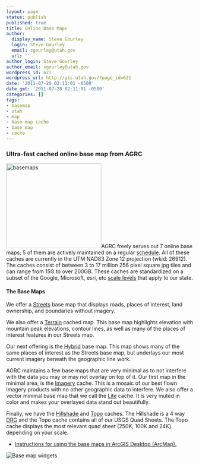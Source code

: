 ```yaml
---
layout: page
status: publish
published: true
title: Online Base Maps
author:
  display_name: Steve Gourley
  login: Steve Gourley
  email: sgourley@utah.gov
  url: ''
author_login: Steve Gourley
author_email: sgourley@utah.gov
wordpress_id: 621
wordpress_url: http://gis.utah.gov/?page_id=621
date: '2011-07-20 02:11:01 -0500'
date_gmt: '2011-07-20 02:11:01 -0500'
categories: []
tags:
- basemap
- utah
- map
- base map cache
- base map
- cache
---
```

<h3>Ultra-fast cached online base map from AGRC</h3>
<p><img src="http://gis.utah.gov/wp-content/uploads/basemaps.png" alt="basemaps" title="AGRC Basemap Offerings" width="256" height="228" class="alignleft size-full wp-image-7602" />AGRC freely serves out 7 online base maps; 5 of them are actively maintained on a regular <a href="http://gis.utah.gov/developer/base-maps/basemap-maintenance-schedule">schedule</a>. All of these caches are currently in the UTM NAD83 Zone 12 projection (wkid: 26912). The caches consist of between 3 to 17 million 256 pixel square jpg tiles and can range from 15G to over 200GB. These caches are standardized on a subset of the Google, Microsoft, esri, etc <a href="http://gis.utah.gov/developer/base-maps/basemap-scales">scale levels</a> that apply to our state.</p>
<h4><strong>The Base Maps</strong></h4>
<p>We offer a <a href="http://mapserv.utah.gov/cacheviewer/?map=Streets">Streets</a> base map that displays roads, places of interest, land ownership, and boundaries without imagery.</p>
<p>We also offer a <a href="http://mapserv.utah.gov/cacheviewer/?map=Terrain">Terrain</a> cached map. This base map highlights elevation with mountain peak elevations, contour lines, as well as many of the places of interest features in our Streets map.</p>
<p>Our next offering is the <a href="http://mapserv.utah.gov/cacheviewer/?map=Hybrid">Hybrid</a> base map. This map shows many of the same places of interest as the Streets base map, but underlays our most current imagery beneath the geographic line work.</p>
<p>AGRC maintains a few base maps that are very minimal as to not interfere with the data you may or may not overlay on top of it. Our first map in the minimal area, is the <a href="http://mapserv.utah.gov/cacheviewer/?map=Imagery">Imagery</a> cache. This is a mosaic of our best flown imagery products with no other geographic data to interfere. We also offer a vector minimal base map that we call the <a href="http://mapserv.utah.gov/cacheviewer/?map=Lite">Lite</a> cache. It is very muted in color and makes your overlayed data stand out beautifully.</p>
<p>Finally, we have the <a href="http://mapserv.utah.gov/cacheviewer/?map=Hillshade">Hillshade</a> and <a href="http://mapserv.utah.gov/cacheviewer/?map=Topo">Topo</a> caches. The Hillshade is a 4 way <acronym title="Digital Raster Graphic">DRG</acronym> and the Topo cache contains all of our USGS Quad Sheets. The Topo cache displays the most relevant quad sheet (250K, 100K and 24K) depending on your scale.</p>
<ul>
<li><a href="http://gis.utah.gov/data/sgid-base-map-services-arcmap/">Instructions for using the base maps in ArcGIS Desktop (ArcMap).</a></li>
</ul>
<p><img src="http://gis.utah.gov/wp-content/uploads/basemapWidgets.png" alt = "Base map widgets" class="image_styled aligncenter"/></p>
